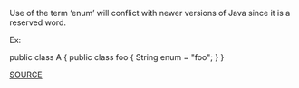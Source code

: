 Use of the term ‘enum’ will conflict with newer versions of Java since it is a reserved word.

Ex:
  
public class A {
	public  class foo {
		String enum = "foo";
	}
}

[SOURCE](https://pmd.github.io/pmd-5.3.3/pmd-java/rules/java/migrating.html#AvoidEnumAsIdentifier)

